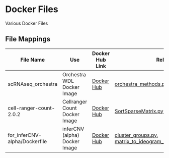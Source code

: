 # Docker Files

Various Docker Files

## File Mappings

File Name     	    | Use                         | Docker Hub Link                   											 | Relevant Files
------------------- | --------------------------- | ---------------------------------------------------------------------------- | ----------------------------
scRNAseq_orchestra  | Orchestra WDL Docker Image  | [Docker Hub](https://hub.docker.com/r/singlecellportal/scrna-seq_orchestra/) | [orchestra_methods.py](https://github.com/broadinstitute/single_cell_portal/blob/master/scripts/orchestra_methods.py)
cell-ranger-count-2.0.2 | Cellranger Count Docker Image | [Docker Hub](https://hub.docker.com/r/singlecellportal/cell-ranger-count-2.0.2/) | [SortSparseMatrix.py](https://github.com/broadinstitute/single_cell_portal/blob/master/scripts/SortSparseMatrix.py), [cell_ranger_to_scp.py](https://github.com/broadinstitute/single_cell_portal/blob/master/scripts/cell_ranger_to_scp.py) 
for_inferCNV-alpha/Dockerfile  | inferCNV (alpha) Docker Image | [Docker Hub](https://hub.docker.com/r/singlecellportal/infercnv/) | [cluster_groups.py](https://github.com/broadinstitute/single_cell_portal/blob/master/scripts/ideogram/cluster_groups.py), [matrix_to_ideogram_annots.py](https://github.com/broadinstitute/single_cell_portal/blob/master/scripts/ideogram/matrix_to_ideogram_annots.py),[infercnv_0.1.tar.gz](https://github.com/broadinstitute/single_cell_portal/blob/master/docker_files/infercnv_0.1.tar.gz)

